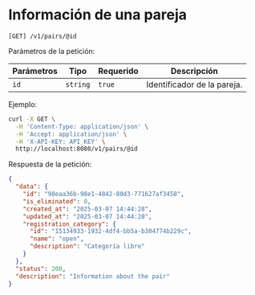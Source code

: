 # Información de una pareja

```
[GET] /v1/pairs/@id
```

Parámetros de la petición:

| Parámetros | Tipo | Requerido | Descripción |
| ---------- | ---- | --------- | ----------- |
| `id` | `string` | `true` | Identificador de la pareja. |

Ejemplo:

```bash
curl -X GET \
  -H 'Content-Type: application/json' \
  -H 'Accept: application/json' \
  -H 'X-API-KEY: API_KEY' \
  http://localhost:8080/v1/pairs/@id
```

Respuesta de la petición:

```json
{
  "data": {
    "id": "98eaa36b-98e1-4842-80d3-771627af3458",
    "is_eliminated": 0,
    "created_at": "2025-03-07 14:44:28",
    "updated_at": "2025-03-07 14:44:28",
    "registration_category": {
      "id": "15134933-1932-4df4-bb5a-b304774b229c",
      "name": "open",
      "description": "Categoría libre"
    }
  },
  "status": 200,
  "description": "Information about the pair"
}
```
